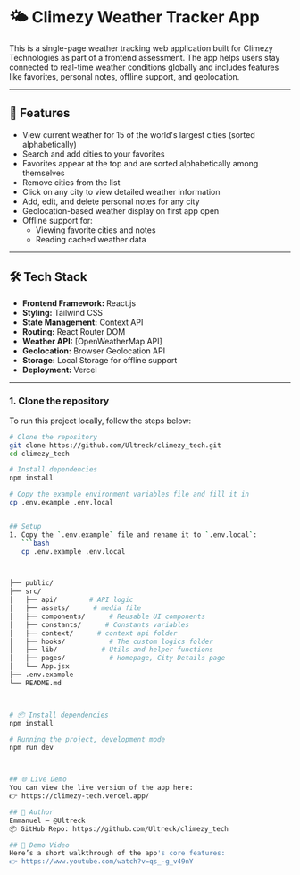 # 🌤️ Climezy Weather Tracker App

This is a single-page weather tracking web application built for Climezy Technologies as part of a frontend assessment. The app helps users stay connected to real-time weather conditions globally and includes features like favorites, personal notes, offline support, and geolocation.

---

## 🚀 Features

- View current weather for 15 of the world's largest cities (sorted alphabetically)
- Search and add cities to your favorites
- Favorites appear at the top and are sorted alphabetically among themselves
- Remove cities from the list
- Click on any city to view detailed weather information
- Add, edit, and delete personal notes for any city
- Geolocation-based weather display on first app open
- Offline support for:
  - Viewing favorite cities and notes
  - Reading cached weather data

---

## 🛠️ Tech Stack

- **Frontend Framework:** React.js
- **Styling:** Tailwind CSS
- **State Management:** Context API
- **Routing:** React Router DOM
- **Weather API:** [OpenWeatherMap API]
- **Geolocation:** Browser Geolocation API
- **Storage:** Local Storage for offline support
- **Deployment:** Vercel

---



### 1. Clone the repository
To run this project locally, follow the steps below:

```bash
# Clone the repository
git clone https://github.com/Ultreck/climezy_tech.git
cd climezy_tech

# Install dependencies
npm install

# Copy the example environment variables file and fill it in
cp .env.example .env.local


## Setup
1. Copy the `.env.example` file and rename it to `.env.local`:
   ```bash
   cp .env.example .env.local



├── public/
├── src/
│   ├── api/        # API logic
│   ├── assets/      # media file
│   ├── components/      # Reusable UI components
│   ├── constants/      # Constants variables
│   ├── context/      # context api folder
│   ├── hooks/           # The custom logics folder
│   ├── lib/           # Utils and helper functions
│   ├── pages/           # Homepage, City Details page
│   └── App.jsx
├── .env.example
└── README.md



# 📦 Install dependencies
npm install

# Running the project, development mode
npm run dev



## 🌐 Live Demo
You can view the live version of the app here:
👉 https://climezy-tech.vercel.app/

## 🙋 Author
Emmanuel – @Ultreck
📦 GitHub Repo: https://github.com/Ultreck/climezy_tech

## 🎥 Demo Video
Here’s a short walkthrough of the app's core features:
👉 https://www.youtube.com/watch?v=qs_-g_v49nY



